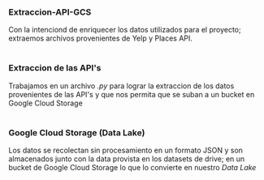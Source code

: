 ### Extraccion-API-GCS

Con la intenciond de enriquecer los datos utilizados para el proyecto; extraemos archivos provenientes de Yelp y Places API.
<br>
<br>


### Extraccion de las API's

Trabajamos en un archivo *.py* para lograr la extraccion de los datos provenientes de las API's y que nos permita que se suban a un bucket 
en Google Cloud Storage
<br>
<br>

### Google Cloud Storage (Data Lake) 
Los datos se recolectan sin procesamiento en un formato JSON y son almacenados junto con la data provista en los datasets de drive;
en un bucket de Google Cloud Storage lo que lo convierte en nuestro *Data Lake*
<br>
<br>
